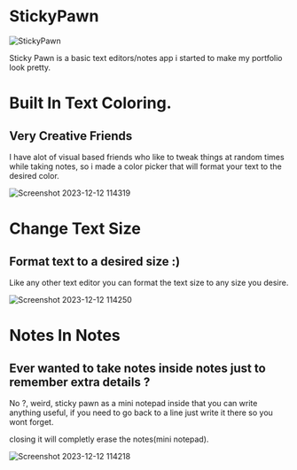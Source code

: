 # StickyPawn

![StickyPawn](https://github.com/FlushTheCarrot/StickyPawn/assets/143920708/0f64e0f2-041a-4f0a-8eb6-f1b9d0c0a59f)


Sticky Pawn is a basic text editors/notes app i started to make my portfolio look pretty.



# Built In Text Coloring.
## Very Creative Friends 

I have alot of visual based friends who like to tweak things at random times while taking notes,
so i made a color picker that will format your text to the desired color.

![Screenshot 2023-12-12 114319](https://github.com/FlushTheCarrot/StickyPawn/assets/143920708/7398cb64-561f-4b62-b4f7-aaee1c50e4a7)


# Change Text Size

## Format text to a desired size :)

Like any other text editor you can format the text size to any size you desire.

![Screenshot 2023-12-12 114250](https://github.com/FlushTheCarrot/StickyPawn/assets/143920708/a405c21a-7c36-4359-9a39-45b1460cecfe)

# Notes In Notes

## Ever wanted to take notes inside notes just to remember extra details ?

No ?, weird, sticky pawn as a mini notepad inside that you can write anything useful,
if you need to go back to a line just write it there so you wont forget.

closing it will completly erase the notes(mini notepad).

![Screenshot 2023-12-12 114218](https://github.com/FlushTheCarrot/StickyPawn/assets/143920708/b166868b-a2de-4757-8e0f-798b8a495490)




















